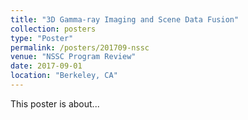 ```yaml
---
title: "3D Gamma-ray Imaging and Scene Data Fusion"
collection: posters
type: "Poster"
permalink: /posters/201709-nssc
venue: "NSSC Program Review"
date: 2017-09-01
location: "Berkeley, CA"
---
```


This poster is about...
